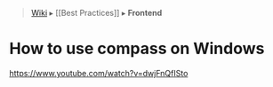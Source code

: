 > [Wiki](Home) ▸ [[Best Practices]] ▸ **Frontend**

How to use compass on Windows
=====

https://www.youtube.com/watch?v=dwjFnQfISto